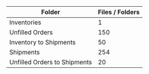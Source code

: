| Folder                       |   Files / Folders |
|------------------------------|-------------------|
| Inventories                  |                 1 |
| Unfilled Orders              |               150 |
| Inventory to Shipments       |                50 |
| Shipments                    |               254 |
| Unfilled Orders to Shipments |                20 |